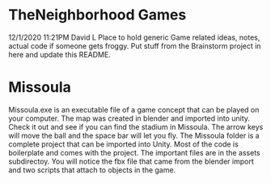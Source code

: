 # TheNeighborhood Games

12/1/2020 11:21PM David L
Place to hold generic Game related ideas, notes, actual code if someone gets froggy. Put stuff from the Brainstorm project in here and update this README. 

# Missoula

Missoula.exe is an executable file of a game concept that can be played on your computer. The map was created in blender and imported into unity. Check it out and see if you can find the stadium in Missoula. The arrow keys will move the ball and the space bar will let you fly. The Missoula folder is a complete project that can be imported into Unity. Most of the code is boilerplate and comes with the project. The important files are in the assets subdirectoy. You will notice the fbx file that came from the blender import and two scripts that attach to objects in the game. 
